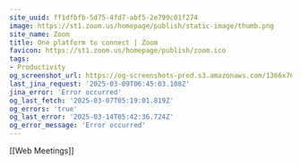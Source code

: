 ```yaml
---
site_uuid: ff1dfbfb-5d75-4fd7-abf5-2e799c01f274
image: https://st1.zoom.us/homepage/publish/static-image/thumb.png
site_name: Zoom
title: One platform to connect | Zoom
favicon: https://st1.zoom.us/homepage/publish/zoom.ico
tags:
- Productivity
og_screenshot_url: https://og-screenshots-prod.s3.amazonaws.com/1366x768/80/false/cb97b547d5271c2d7e8129bea4be545a7e22f20acf7f86ab083e583289846bc2.jpeg
last_jina_request: '2025-03-09T06:45:03.108Z'
jina_error: 'Error occurred'
og_last_fetch: '2025-03-07T05:19:01.819Z'
og_errors: 'true'
og_last_error: '2025-03-14T05:42:36.724Z'
og_error_message: 'Error occurred'
---
```


[[Web Meetings]]

